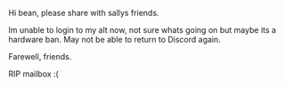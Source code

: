Hi bean, please share with sallys friends.

Im unable to login to my alt now, not sure whats going on but maybe its a hardware ban. 
May not be able to return to Discord again.

Farewell, friends.

RIP mailbox :(
